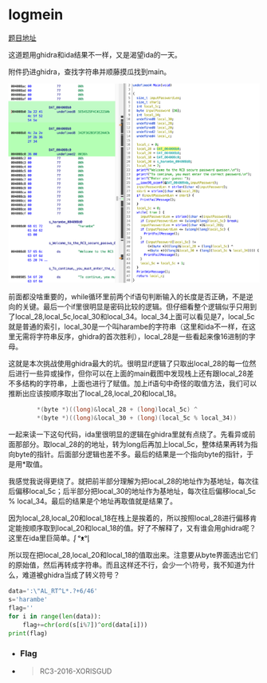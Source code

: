 # logmein

[题目地址](https://adworld.xctf.org.cn/challenges/details?hash=029ca36e-966c-4328-9e88-baf47e35ae03_2)

这道题用ghidra和ida结果不一样，又是渴望ida的一天。

附件扔进ghidra，查找字符串并顺藤摸瓜找到main。

![main](../../images/logmein.png)

前面都没啥重要的，while循环里前两个if语句判断输入的长度是否正确，不是逆向的关键。最后一个if里很明显是密码比较的逻辑。但仔细看整个逻辑似乎只用到了local_28,local_5c,local_30和local_34。local_34上面可以看见是7，local_5c就是普通的索引，local_30是一个叫harambe的字符串（这里和ida不一样，在这里无需将字符串反序，ghidra的首次胜利），local_28是一些看起来像16进制的字母。

这就是本次挑战使用ghidra最大的坑。很明显if逻辑了只取出local_28的每一位然后进行一些异或操作，但你可以在上面的main截图中发现栈上还有跟local_28差不多结构的字符串，上面也进行了赋值。加上if语句中奇怪的取值方法，我们可以推断出应该按顺序取出了local_28,local_20和local_18。

```c
        *(byte *)((long)&local_28 + (long)local_5c) ^
        *(byte *)((long)&local_30 + (long)(local_5c % local_34))
```

一起来读一下这句代码，ida里很明显的逻辑在ghidra里就有点绕了。先看异或前面那部分。取local_28的的地址，转为long后再加上local_5c，整体结果再转为指向byte的指针。后面部分逻辑也差不多。最后的结果是一个指向byte的指针，于是用*取值。

我感觉我说得更绕了。就把前半部分理解为把local_28的地址作为基地址，每次往后偏移local_5c；后半部分把local_30的地址作为基地址，每次往后偏移local_5c % local_34。最后的结果是个地址再取值就是结果了。

因为local_28,local_20和local_18在栈上是挨着的，所以按照local_28进行偏移肯定能按顺序取到local_20和local_18的值。好了不解释了，又有谁会用ghidra呢？这里在ida里巨简单。ᶘ ᵒᴥᵒᶅ

所以现在把local_28,local_20和local_18的值取出来。注意要从byte界面选出它们的原始值，然后再转成字符串。而且这样还不行，会少一个\符号，我不知道为什么，难道被ghidra当成了转义符号？

```python
data=':\"AL_RT^L*.?+6/46'
s='harambe'
flag=''
for i in range(len(data)):
    flag+=chr(ord(s[i%7])^ord(data[i]))
print(flag)
```

- ### Flag
- > RC3-2016-XORISGUD


